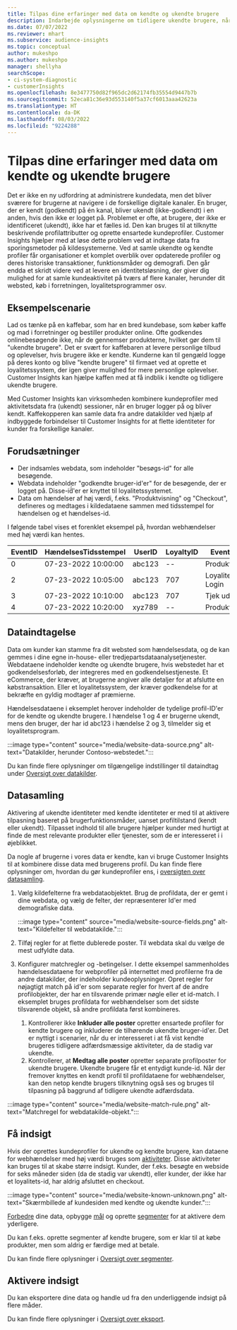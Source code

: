 ```yaml
---
title: Tilpas dine erfaringer med data om kendte og ukendte brugere
description: Indarbejde oplysningerne om tidligere ukendte brugere, når du kender deres identitet.
ms.date: 07/07/2022
ms.reviewer: mhart
ms.subservice: audience-insights
ms.topic: conceptual
author: mukeshpo
ms.author: mukeshpo
manager: shellyha
searchScope:
- ci-system-diagnostic
- customerInsights
ms.openlocfilehash: 8e3477750d82f965dc2d62174fb35554d9447b7b
ms.sourcegitcommit: 52eca81c36e93d553140f5a37cf6013aaa42623a
ms.translationtype: HT
ms.contentlocale: da-DK
ms.lasthandoff: 08/03/2022
ms.locfileid: "9224288"
---
```

# <a name="personalize-your-experiences-with-data-about-known-and-unknown-users"></a>Tilpas dine erfaringer med data om kendte og ukendte brugere

Det er ikke en ny udfordring at administrere kundedata, men det bliver sværere for brugerne at navigere i de forskellige digitale kanaler. En bruger, der er kendt (godkendt) på én kanal, bliver ukendt (ikke-godkendt) i en anden, hvis den ikke er logget på. Problemet er ofte, at brugere, der ikke er identificeret (ukendt), ikke har et fælles id. Den kan bruges til at tilknytte beskrivende profilattributter og oprette ensartede kundeprofiler. Customer Insights hjælper med at løse dette problem ved at indtage data fra sporingsmetoder på kildesystemerne. Ved at samle ukendte og kendte profiler får organisationer et komplet overblik over opdaterede profiler og deres historiske transaktioner, funktionsmåder og demografi. Den går endda et skridt videre ved at levere en identitetsløsning, der giver dig mulighed for at samle kundeaktivitet på tværs af flere kanaler, herunder dit websted, køb i forretningen, loyalitetsprogrammer osv.

## <a name="sample-scenario"></a>Eksempelscenarie

Lad os tænke på en kaffebar, som har en bred kundebase, som køber kaffe og mad i forretninger og bestiller produkter online. Ofte godkendes onlinebesøgende ikke, når de gennemser produkterne, hvilket gør dem til "ukendte brugere". Det er svært for kaffebaren at levere personlige tilbud og oplevelser, hvis brugere ikke er kendte. Kunderne kan til gengæld logge på deres konto og blive "kendte brugere" til firmaet ved at oprette et loyalitetssystem, der igen giver mulighed for mere personlige oplevelser. Customer Insights kan hjælpe kaffen med at få indblik i kendte og tidligere ukendte brugere.

Med Customer Insights kan virksomheden kombinere kundeprofiler med aktivitetsdata fra (ukendt) sessioner, når en bruger logger på og bliver kendt. Kaffekopperen kan samle data fra andre datakilder ved hjælp af indbyggede forbindelser til Customer Insights for at flette identiteter for kunder fra forskellige kanaler.

## <a name="prerequisites"></a>Forudsætninger

- Der indsamles webdata, som indeholder "besøgs-id" for alle besøgende.
- Webdata indeholder "godkendte bruger-id'er" for de besøgende, der er logget på. Disse-id̈́'er er knyttet til loyalitetssystemet.
- Data om hændelser af høj værdi, f.eks. "Produktvisning" og "Checkout", defineres og medtages i kildedataene sammen med tidsstempel for hændelsen og et hændelses-id.

I følgende tabel vises et forenklet eksempel på, hvordan webhændelser med høj værdi kan hentes.

|EventID|HændelsesTidsstempel|UserID|LoyaltyID|EventName|
|--|--|--|--|--|
|0|07-23-2022 10:00:00|abc123|--|Produktvisning|
|2|07-23-2022 10:05:00|abc123|707|Loyalitets-Login|
|3|07-23-2022 10:10:00|abc123|707|Tjek ud|
|4|07-23-2022 10:20:00|xyz789|--|Produktvisning|

## <a name="data-ingestion"></a>Dataindtagelse

Data om kunder kan stamme fra dit websted som hændelsesdata, og de kan gemmes i dine egne in-house- eller tredjepartsdataanalysetjenester. Webdataene indeholder kendte og ukendte brugere, hvis webstedet har et godkendelsesforløb, der integreres med en godkendelsestjeneste. Et eCommerce, der kræver, at brugerne angiver alle detaljer for at afslutte en købstransaktion. Eller et loyalitetssystem, der kræver godkendelse for at bekræfte en gyldig modtager af præmierne.

Hændelsesdataene i eksemplet herover indeholder de tydelige profil-ID'er for de kendte og ukendte brugere. I hændelse 1 og 4 er brugerne ukendt, mens den bruger, der har id abc123 i hændelse 2 og 3, tilmelder sig et loyalitetsprogram.

:::image type="content" source="media/website-data-source.png" alt-text="Datakilder, herunder Contoso-webstedet.":::

Du kan finde flere oplysninger om tilgængelige indstillinger til dataindtag under [Oversigt over datakilder](data-sources.md).

## <a name="data-unification"></a>Datasamling

Aktivering af ukendte identiteter med kendte identiteter er med til at aktivere tilpasning baseret på brugerfunktionsmåder, uanset profiltilstand (kendt eller ukendt). Tilpasset indhold til alle brugere hjælper kunder med hurtigt at finde de mest relevante produkter eller tjenester, som de er interesseret i i øjeblikket.

Da nogle af brugerne i vores data er kendte, kan vi bruge Customer Insights til at kombinere disse data med brugerens profil. Du kan finde flere oplysninger om, hvordan du gør kundeprofiler ens, i [oversigten over datasamling](data-unification.md).

1. Vælg kildefelterne fra webdataobjektet. Brug de profildata, der er gemt i dine webdata, og vælg de felter, der repræsenterer Id'er med demografiske data.

   :::image type="content" source="media/website-source-fields.png" alt-text="Kildefelter til webdatakilde.":::

1. Tilføj regler for at flette dublerede poster. Til webdata skal du vælge de mest udfyldte data.

1. Konfigurer matchregler og -betingelser. I dette eksempel sammenholdes hændelsesdataene for webprofiler på internettet med profilerne fra de andre datakilder, der indeholder kundeoplysninger. Opret regler for nøjagtigt match på id'er som separate regler for hvert af de andre profilobjekter, der har en tilsvarende primær nøgle eller et id-match. I eksemplet bruges profildata for webhændelser som det sidste tilsvarende objekt, så andre profildata først kombineres.
   1. Kontrollerer ikke **Inkluder alle poster** opretter ensartede profiler for kendte brugere og inkluderer de tilhørende ukendte bruger-id'er. Det er nyttigt i scenarier, når du er interesseret i at få vist kendte brugeres tidligere adfærdsmæssige aktiviteter, da de stadig var ukendte.
   1. Kontrollerer, at **Medtag alle poster** opretter separate profilposter for ukendte brugere. Ukendte brugere får et entydigt kunde-id. Når der fremover knyttes en kendt profil til profildataene for webhændelser, kan den netop kendte brugers tilknytning også ses og bruges til tilpasning på baggrund af tidligere ukendte adfærdsdata.

:::image type="content" source="media/website-match-rule.png" alt-text="Matchregel for webdatakilde-objekt.":::

## <a name="get-insights"></a>Få indsigt

Hvis der oprettes kundeprofiler for ukendte og kendte brugere, kan dataene for webhændelser med høj værdi bruges som [aktiviteter](activities.md). Disse aktiviteter kan bruges til at skabe større indsigt. Kunder, der f.eks. besøgte en webside for seks måneder siden (da de stadig var ukendt), eller kunder, der ikke har et loyalitets-id, har aldrig afsluttet en checkout.

:::image type="content" source="media/website-known-unknown.png" alt-text="Skærmbillede af kundesiden med kendte og ukendte kunder.":::

[Forbedre](enrichment-hub.md) dine data, opbygge [mål](measures.md) og oprette [segmenter](segments.md) for at aktivere dem yderligere.

Du kan f.eks. oprette segmenter af kendte brugere, som er klar til at købe produkter, men som aldrig er færdige med at betale.

Du kan finde flere oplysninger i [Oversigt over segmenter](segments.md).

## <a name="activate-insights"></a>Aktivere indsigt

Du kan eksportere dine data og handle ud fra den underliggende indsigt på flere måder.

Du kan finde flere oplysninger i [Oversigt over eksport](export-destinations.md).
